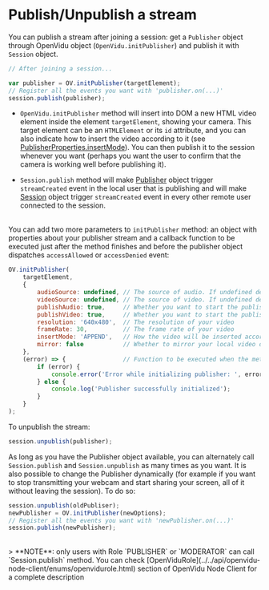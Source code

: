 # Publish/Unpublish a stream

You can publish a stream after joining a session: get a `Publisher` object through OpenVidu object (`OpenVidu.initPublisher`) and publish it with `Session` object.

```javascript
// After joining a session...

var publisher = OV.initPublisher(targetElement);
// Register all the events you want with 'publisher.on(...)'
session.publish(publisher);
```

- `OpenVidu.initPublisher` method will insert into DOM a new HTML video element inside the element `targetElement`, showing your camera. This target element can be an `HTMLElement` or its `id` attribute, and you can also indicate how to insert the video according to it (see [PublisherProperties.insertMode](../../api/openvidu-browser/interfaces/publisherproperties.html#insertmode)). You can then publish it to the session whenever you want (perhaps you want the user to confirm that the camera is working well before publishing it).

- `Session.publish` method will make [Publisher](../../api/openvidu-browser/classes/publisher.html) object trigger `streamCreated` event in the local user that is publishing and will make [Session](../../api/openvidu-browser/classes/session.html) object trigger `streamCreated` event in every other remote user connected to the session. <br><br>

You can add two more parameters to `initPublisher` method: an object with properties about your publisher stream and a callback function to be executed just after the method finishes and before the publisher object dispatches `accessAllowed` or `accessDenied` event:

```javascript
OV.initPublisher(
    targetElement,
    {
        audioSource: undefined, // The source of audio. If undefined default audio input
        videoSource: undefined, // The source of video. If undefined default video input
        publishAudio: true,  	// Whether you want to start the publishing with audio unmuted or muted
        publishVideo: true,  	// Whether you want to start the publishing with video enabled or disabled
        resolution: '640x480',  // The resolution of your video
        frameRate: 30,			// The frame rate of your video
        insertMode: 'APPEND',	// How the video will be inserted according to targetElement
        mirror: false       	// Whether to mirror your local video or not
    },
    (error) => {                // Function to be executed when the method finishes
        if (error) {
            console.error('Error while initializing publisher: ', error);
        } else {
            console.log('Publisher successfully initialized');
        }
    }
);
```

To unpublish the stream:

```javascript
session.unpublish(publisher);
```

As long as you have the Publisher object available, you can alternately call `Session.publish` and `Session.unpublish` as many times as you want. It is also possible to change the Publisher dynamically (for example if you want to stop transmitting your webcam and start sharing your screen, all of it without leaving the session). To do so:

```javascript
session.unpublish(oldPubliser);
newPublisher = OV.initPublisher(newOptions);
// Register all the events you want with 'newPublisher.on(...)'
session.publish(newPublisher);
```

<br/>
> **NOTE**: only users with Role `PUBLISHER` or `MODERATOR` can call `Session.publish` method. You can check [OpenViduRole](../../api/openvidu-node-client/enums/openvidurole.html) section of OpenVidu Node Client for a complete description